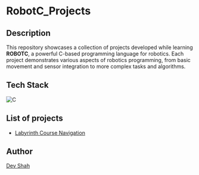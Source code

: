 # RobotC_Projects

## Description

This repository showcases a collection of projects developed while learning **ROBOTC**, a powerful C-based programming language for robotics. Each project demonstrates various aspects of robotics programming, from basic movement and sensor integration to more complex tasks and algorithms.

## Tech Stack

![C](https://skillicons.dev/icons?i=c)

## List of projects

- [Labyrinth Course Navigation](https://github.com/busycaesar/Labyrinth_Course_Navigation/tree/Master/Labyrinth%20course%20navigation)

## Author

[Dev Shah](https://github.com/busycaesar)
